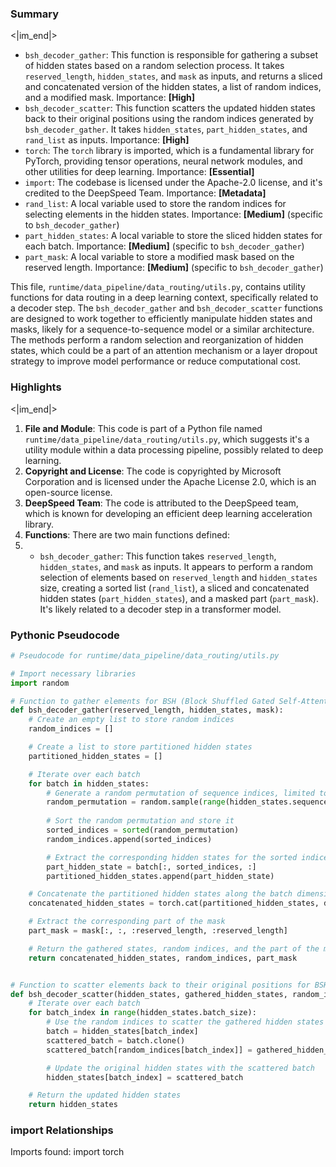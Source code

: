 

### Summary

<|im_end|>

* `bsh_decoder_gather`: This function is responsible for gathering a subset of hidden states based on a random selection process. It takes `reserved_length`, `hidden_states`, and `mask` as inputs, and returns a sliced and concatenated version of the hidden states, a list of random indices, and a modified mask. Importance: **[High]**
* `bsh_decoder_scatter`: This function scatters the updated hidden states back to their original positions using the random indices generated by `bsh_decoder_gather`. It takes `hidden_states`, `part_hidden_states`, and `rand_list` as inputs. Importance: **[High]**
* `torch`: The `torch` library is imported, which is a fundamental library for PyTorch, providing tensor operations, neural network modules, and other utilities for deep learning. Importance: **[Essential]**
* `import`: The codebase is licensed under the Apache-2.0 license, and it's credited to the DeepSpeed Team. Importance: **[Metadata]**
* `rand_list`: A local variable used to store the random indices for selecting elements in the hidden states. Importance: **[Medium]** (specific to `bsh_decoder_gather`)
* `part_hidden_states`: A local variable to store the sliced hidden states for each batch. Importance: **[Medium]** (specific to `bsh_decoder_gather`)
* `part_mask`: A local variable to store a modified mask based on the reserved length. Importance: **[Medium]** (specific to `bsh_decoder_gather`)

This file, `runtime/data_pipeline/data_routing/utils.py`, contains utility functions for data routing in a deep learning context, specifically related to a decoder step. The `bsh_decoder_gather` and `bsh_decoder_scatter` functions are designed to work together to efficiently manipulate hidden states and masks, likely for a sequence-to-sequence model or a similar architecture. The methods perform a random selection and reorganization of hidden states, which could be a part of an attention mechanism or a layer dropout strategy to improve model performance or reduce computational cost.

### Highlights

<|im_end|>

1. **File and Module**: This code is part of a Python file named `runtime/data_pipeline/data_routing/utils.py`, which suggests it's a utility module within a data processing pipeline, possibly related to deep learning.
2. **Copyright and License**: The code is copyrighted by Microsoft Corporation and is licensed under the Apache License 2.0, which is an open-source license.
3. **DeepSpeed Team**: The code is attributed to the DeepSpeed team, which is known for developing an efficient deep learning acceleration library.
4. **Functions**: There are two main functions defined:
5.   - `bsh_decoder_gather`: This function takes `reserved_length`, `hidden_states`, and `mask` as inputs. It appears to perform a random selection of elements based on `reserved_length` and `hidden_states` size, creating a sorted list (`rand_list`), a sliced and concatenated hidden states (`part_hidden_states`), and a masked part (`part_mask`). It's likely related to a decoder step in a transformer model.

### Pythonic Pseudocode

```python
# Pseudocode for runtime/data_pipeline/data_routing/utils.py

# Import necessary libraries
import random

# Function to gather elements for BSH (Block Shuffled Gated Self-Attention) decoder
def bsh_decoder_gather(reserved_length, hidden_states, mask):
    # Create an empty list to store random indices
    random_indices = []

    # Create a list to store partitioned hidden states
    partitioned_hidden_states = []

    # Iterate over each batch
    for batch in hidden_states:
        # Generate a random permutation of sequence indices, limited to reserved_length
        random_permutation = random.sample(range(hidden_states.sequence_length), reserved_length)
        
        # Sort the random permutation and store it
        sorted_indices = sorted(random_permutation)
        random_indices.append(sorted_indices)

        # Extract the corresponding hidden states for the sorted indices
        part_hidden_state = batch[:, sorted_indices, :]
        partitioned_hidden_states.append(part_hidden_state)

    # Concatenate the partitioned hidden states along the batch dimension
    concatenated_hidden_states = torch.cat(partitioned_hidden_states, dim=0)

    # Extract the corresponding part of the mask
    part_mask = mask[:, :, :reserved_length, :reserved_length]

    # Return the gathered states, random indices, and the part of the mask
    return concatenated_hidden_states, random_indices, part_mask


# Function to scatter elements back to their original positions for BSH decoder
def bsh_decoder_scatter(hidden_states, gathered_hidden_states, random_indices):
    # Iterate over each batch
    for batch_index in range(hidden_states.batch_size):
        # Use the random indices to scatter the gathered hidden states back to their original positions
        batch = hidden_states[batch_index]
        scattered_batch = batch.clone()
        scattered_batch[random_indices[batch_index]] = gathered_hidden_states[batch_index]

        # Update the original hidden states with the scattered batch
        hidden_states[batch_index] = scattered_batch

    # Return the updated hidden states
    return hidden_states
```


### import Relationships

Imports found:
import torch